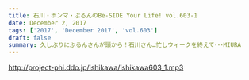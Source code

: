 ```yaml
---
title: 石川・ホンマ・ぶるんのBe-SIDE Your Life! vol.603-1
date: December 2, 2017
tags: ['2017', 'December 2017', 'vol.603']
draft: false
summary: 久しぶりにぶるんさんが頭から！石川さん…忙しウィークを終えて･･･MIURA
---
```


http://project-phi.ddo.jp/ishikawa/ishikawa603_1.mp3